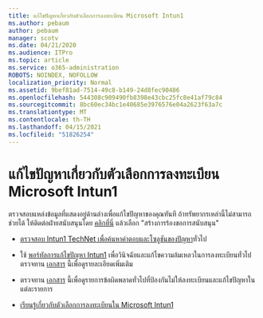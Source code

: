 ```yaml
---
title: แก้ไขปัญหาเกี่ยวกับตัวเลือกการลงทะเบียน Microsoft Intun1
ms.author: pebaum
author: pebaum
manager: scotv
ms.date: 04/21/2020
ms.audience: ITPro
ms.topic: article
ms.service: o365-administration
ROBOTS: NOINDEX, NOFOLLOW
localization_priority: Normal
ms.assetid: 9bef81ad-7514-49c8-b149-24d8fec90486
ms.openlocfilehash: 544308c909490fb8398e43cbc25fc8e41af79c84
ms.sourcegitcommit: 8bc60ec34bc1e40685e3976576e04a2623f63a7c
ms.translationtype: MT
ms.contentlocale: th-TH
ms.lasthandoff: 04/15/2021
ms.locfileid: "51826254"
---
```

# <a name="troubleshoot-issues-with-enrollment-options-microsoft-intune"></a>แก้ไขปัญหาเกี่ยวกับตัวเลือกการลงทะเบียน Microsoft Intun1

ตรวจสอบแหล่งข้อมูลที่แสดงอยู่ด้านล่างเพื่อแก้ไขปัญหาของคุณทันที ถ้าทรัพยากรเหล่านี้ไม่สามารถช่วยได้ ให้ติดต่อฝ่ายสนับสนุนโดย [คลิกที่นี่](https://portal.azure.com/#blade/Microsoft_Intune_DeviceSettings/ExtensionLandingBlade/help) แล้วเลือก "สร้างการร้องขอการสนับสนุน" 
  
- [ตรวจสอบ Intun1 TechNet เพื่อค้นหาคําตอบและโซลูชันของปัญหา](https://social.technet.microsoft.com/Forums/home?category=microsoftintune&amp;filter=alltypes&amp;sort=lastpostdesc)ทั่วไป
    
- ใช้ [พอร์ทัลการแก้ไขปัญหา Intun1](https://devicemanagement.microsoft.com/#blade/Microsoft_Intune_DeviceSettings/TroubleshootBlade) เพื่อวินิจฉัยและแก้ไขความล้มเหลวในการลงทะเบียนทั่วไป ตรวจทาน [เอกสาร](https://docs.microsoft.com/intune/help-desk-operators) นี้เพื่อดูรายละเอียดเพิ่มเติม 
    
- ตรวจทาน [เอกสาร](https://docs.microsoft.com/troubleshoot/mem/intune/troubleshoot-device-enrollment-in-intune) นี้เพื่อดูรายการข้อผิดพลาดทั่วไปที่ป้องกันไม่ให้ลงทะเบียนและแก้ไขปัญหาในแต่ละรายการ 
    
- [เรียนรู้เกี่ยวกับตัวเลือกการลงทะเบียนใน Microsoft Intun1](https://docs.microsoft.com/intune/enrollment-options)
    


